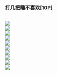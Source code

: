 <h3>打几把睡不喜欢[10P]</h3><br><div ><img src='https://66img.cc/images/2023/10/11/pic_0013243b7a832378292.jpg'><br /><img src='https://66img.cc/images/2023/10/11/pic_00211207875cd844a28.jpg'><br /><img src='https://66img.cc/images/2023/10/11/pic_0036c954ad8d19dfacd.jpg'><br /><img src='https://66img.cc/images/2023/10/11/pic_004a54c6460578ddbd3.jpg'><br /><img src='https://66img.cc/images/2023/10/11/pic_00594cab032e7e9f8a5.jpg'><br /><img src='https://66img.cc/images/2023/10/11/pic_006ee9c98f321ae5d4e.jpg'><br /><img src='https://66img.cc/images/2023/10/11/pic_007ec6c6f6cfdc6b5b2.jpg'><br /><img src='https://66img.cc/images/2023/10/11/pic_008778a5f994fed540a.jpg'><br /><img src='https://66img.cc/images/2023/10/11/pic_0097200101ac83a3a77.jpg'><br /><img src='https://66img.cc/images/2023/10/11/pic_0108de01816dd664a49.jpg'>
        </div><br>